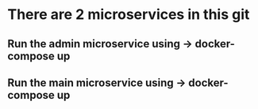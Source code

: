 # There are 2 microservices in this git

## Run the admin microservice using -> docker-compose up

## Run the main microservice using -> docker-compose up
